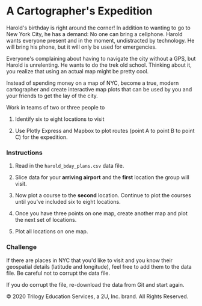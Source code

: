 # A Cartographer's Expedition

Harold's birthday is right around the corner! In addition to wanting to go to New York City, he has a demand: No one can bring a cellphone. Harold wants everyone present and in the moment, undistracted by technology. He will bring his phone, but it will only be used for emergencies.

Everyone's complaining about having to navigate the city without a GPS, but Harold is unrelenting. He wants to do the trek old school. Thinking about it, you realize that using an actual map might be pretty cool.

Instead of spending money on a map of NYC, become a true, modern cartographer and create interactive map plots that can be used by you and your friends to get the lay of the city.

Work in teams of two or three people to

1. Identify six to eight locations to visit

2. Use Plotly Express and Mapbox to plot routes (point A to point B to point C) for the expedition.

### Instructions

1. Read in the `harold_bday_plans.csv` data file.

2. Slice data for your **arriving airport** and the **first** location the group will visit.

3. Now plot a course to the **second** location. Continue to plot the courses until you've included six to eight locations.

4. Once you have three points on one map, create another map and plot the next set of locations.

5. Plot all locations on one map.

### Challenge

If there are places in NYC that you'd like to visit and you know their geospatial details (latitude and longitude), feel free to add them to the data file. Be careful not to corrupt the data file.

If you do corrupt the file, re-download the data from Git and start again.



© 2020 Trilogy Education Services, a 2U, Inc. brand. All Rights Reserved.
